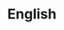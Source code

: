 <!-- generated by markdown-notes-tree -->

# English

<!-- optional markdown-notes-tree directory description starts here -->

<!-- optional markdown-notes-tree directory description ends here -->


